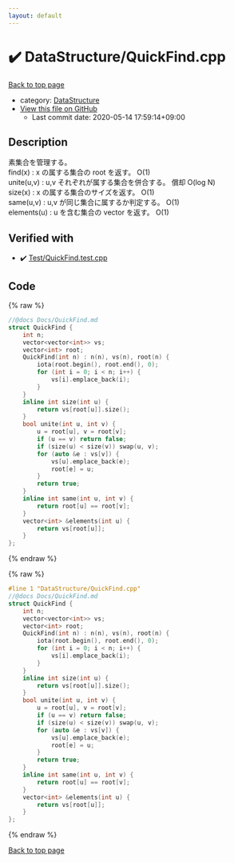 ```yaml
---
layout: default
---
```


<!-- mathjax config similar to math.stackexchange -->
<script type="text/javascript" async
  src="https://cdnjs.cloudflare.com/ajax/libs/mathjax/2.7.5/MathJax.js?config=TeX-MML-AM_CHTML">
</script>
<script type="text/x-mathjax-config">
  MathJax.Hub.Config({
    TeX: { equationNumbers: { autoNumber: "AMS" }},
    tex2jax: {
      inlineMath: [ ['$','$'] ],
      processEscapes: true
    },
    "HTML-CSS": { matchFontHeight: false },
    displayAlign: "left",
    displayIndent: "2em"
  });
</script>

<script type="text/javascript" src="https://cdnjs.cloudflare.com/ajax/libs/jquery/3.4.1/jquery.min.js"></script>
<script src="https://cdn.jsdelivr.net/npm/jquery-balloon-js@1.1.2/jquery.balloon.min.js" integrity="sha256-ZEYs9VrgAeNuPvs15E39OsyOJaIkXEEt10fzxJ20+2I=" crossorigin="anonymous"></script>
<script type="text/javascript" src="../../assets/js/copy-button.js"></script>
<link rel="stylesheet" href="../../assets/css/copy-button.css" />


# :heavy_check_mark: DataStructure/QuickFind.cpp

<a href="../../index.html">Back to top page</a>

* category: <a href="../../index.html#5e248f107086635fddcead5bf28943fc">DataStructure</a>
* <a href="{{ site.github.repository_url }}/blob/master/DataStructure/QuickFind.cpp">View this file on GitHub</a>
    - Last commit date: 2020-05-14 17:59:14+09:00




## Description
素集合を管理する。  
find(x) : x の属する集合の root を返す。 O(1)  
unite(u,v) : u,v それぞれが属する集合を併合する。 償却 O(log N)  
size(x) : x の属する集合のサイズを返す。 O(1)  
same(u,v) : u,v が同じ集合に属するか判定する。 O(1)  
elements(u) : u を含む集合の vector を返す。 O(1)  


## Verified with

* :heavy_check_mark: <a href="../../verify/Test/QuickFind.test.cpp.html">Test/QuickFind.test.cpp</a>


## Code

<a id="unbundled"></a>
{% raw %}
```cpp
//@docs Docs/QuickFind.md
struct QuickFind {
    int n;
    vector<vector<int>> vs;
    vector<int> root;
    QuickFind(int n) : n(n), vs(n), root(n) {
        iota(root.begin(), root.end(), 0);
        for (int i = 0; i < n; i++) {
            vs[i].emplace_back(i);
        }
    }
    inline int size(int u) {
        return vs[root[u]].size();
    }
    bool unite(int u, int v) {
        u = root[u], v = root[v];
        if (u == v) return false;
        if (size(u) < size(v)) swap(u, v);
        for (auto &e : vs[v]) {
            vs[u].emplace_back(e);
            root[e] = u;
        }
        return true;
    }
    inline int same(int u, int v) {
        return root[u] == root[v];
    }
    vector<int> &elements(int u) {
        return vs[root[u]];
    }
};
```
{% endraw %}

<a id="bundled"></a>
{% raw %}
```cpp
#line 1 "DataStructure/QuickFind.cpp"
//@docs Docs/QuickFind.md
struct QuickFind {
    int n;
    vector<vector<int>> vs;
    vector<int> root;
    QuickFind(int n) : n(n), vs(n), root(n) {
        iota(root.begin(), root.end(), 0);
        for (int i = 0; i < n; i++) {
            vs[i].emplace_back(i);
        }
    }
    inline int size(int u) {
        return vs[root[u]].size();
    }
    bool unite(int u, int v) {
        u = root[u], v = root[v];
        if (u == v) return false;
        if (size(u) < size(v)) swap(u, v);
        for (auto &e : vs[v]) {
            vs[u].emplace_back(e);
            root[e] = u;
        }
        return true;
    }
    inline int same(int u, int v) {
        return root[u] == root[v];
    }
    vector<int> &elements(int u) {
        return vs[root[u]];
    }
};

```
{% endraw %}

<a href="../../index.html">Back to top page</a>

